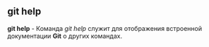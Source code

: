 ## git help

**git help** - Команда *git help* служит для отображения встроенной документации **Git** о других командах. 